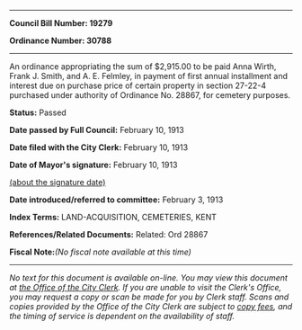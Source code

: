 

********

**Council Bill Number: 19279**
   
**Ordinance Number: 30788**
********

 An ordinance appropriating the sum of $2,915.00 to be paid Anna Wirth, Frank J. Smith, and A. E. Felmley, in payment of first annual installment and interest due on purchase price of certain property in section 27-22-4 purchased under authority of Ordinance No. 28867, for cemetery purposes.

**Status:** Passed
   
**Date passed by Full Council:** February 10, 1913
   
**Date filed with the City Clerk:** February 10, 1913
   
**Date of Mayor's signature:** February 10, 1913
   
[(about the signature date)](/~public/approvaldate.htm)
   
   
   
**Date introduced/referred to committee:** February 3, 1913
   
   
**Index Terms:** LAND-ACQUISITION, CEMETERIES, KENT

**References/Related Documents:** Related: Ord 28867

**Fiscal Note:**_(No fiscal note available at this time)_
********

_No text for this document is available on-line. You may view this document at [the Office of the City Clerk](http://www.seattle.gov/leg/clerk/contactUs.htm). If you are unable to visit the Clerk's Office, you may request a copy or scan be made for you by Clerk staff. Scans and copies provided by the Office of the City Clerk are subject to [copy fees](http://clerk.seattle.gov/~public/clerkfees.htm), and the timing of service is dependent on the availability of staff._

